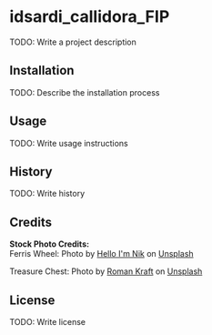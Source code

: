# idsardi_callidora_FIP

TODO: Write a project description
## Installation
TODO: Describe the installation process
## Usage
TODO: Write usage instructions
## History
TODO: Write history
## Credits
__Stock Photo Credits:__
<br>
Ferris Wheel: Photo by <a href="https://unsplash.com/@helloimnik?utm_source=unsplash&utm_medium=referral&utm_content=creditCopyText">Hello I'm Nik</a> on <a href="https://unsplash.com/s/photos/ferris-wheel?utm_source=unsplash&utm_medium=referral&utm_content=creditCopyText">Unsplash</a>

Treasure Chest: Photo by <a href="https://unsplash.com/@iamromankraft?utm_source=unsplash&utm_medium=referral&utm_content=creditCopyText">Roman Kraft</a> on <a href="https://unsplash.com/s/photos/treasure-chest?utm_source=unsplash&utm_medium=referral&utm_content=creditCopyText">Unsplash</a>
  
  

## License
TODO: Write license
